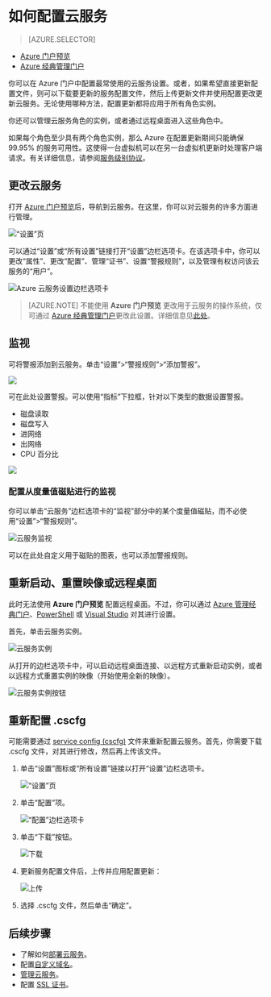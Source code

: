 <properties 
	pageTitle="如何配置云服务（门户）| Azure" 
	description="了解如何在 Azure 中配置云服务。了解如何更新云服务配置以及配置对角色实例的远程访问。这些示例使用 Azure 门户。" 
	services="cloud-services" 
	documentationCenter="" 
	authors="Thraka" 
	manager="timlt" 
	editor=""/>  


<tags 
	ms.service="cloud-services" 
	ms.workload="tbd" 
	ms.tgt_pltfrm="na" 
	ms.devlang="na" 
	ms.topic="article" 
	ms.date="12/07/2016"
	ms.author="adegeo"/>

# 如何配置云服务

> [AZURE.SELECTOR]
- [Azure 门户预览](/documentation/articles/cloud-services-how-to-configure-portal/)
- [Azure 经典管理门户](/documentation/articles/cloud-services-how-to-configure/)

你可以在 Azure 门户中配置最常使用的云服务设置。或者，如果希望直接更新配置文件，则可以下载要更新的服务配置文件，然后上传更新文件并使用配置更改更新云服务。无论使用哪种方法，配置更新都将应用于所有角色实例。

你还可以管理云服务角色的实例，或者通过远程桌面进入这些角色中。

如果每个角色至少具有两个角色实例，那么 Azure 在配置更新期间只能确保 99.95% 的服务可用性。这使得一台虚拟机可以在另一台虚拟机更新时处理客户端请求。有关详细信息，请参阅[服务级别协议](/support/legal/sla/)。

## 更改云服务

打开 [Azure 门户预览](https://portal.azure.cn)后，导航到云服务。在这里，你可以对云服务的许多方面进行管理。

![“设置”页](./media/cloud-services-how-to-configure-portal/cloud-service.png)

可以通过“设置”或“所有设置”链接打开“设置”边栏选项卡。在该选项卡中，你可以更改“属性”、更改“配置”、管理“证书”、设置“警报规则”，以及管理有权访问该云服务的“用户”。

![Azure 云服务设置边栏选项卡](./media/cloud-services-how-to-configure-portal/cs-settings-blade.png)

>[AZURE.NOTE]
不能使用 **Azure 门户预览** 更改用于云服务的操作系统，仅可通过 [Azure 经典管理门户](http://manage.windowsazure.cn)更改此设置。详细信息见[此处](/documentation/articles/cloud-services-how-to-configure/#update-a-cloud-service-configuration-file)。

## 监视

可将警报添加到云服务。单击“设置”>“警报规则”>“添加警报”。

![](./media/cloud-services-how-to-configure-portal/cs-alerts.png)  


可在此处设置警报。可以使用“指标”下拉框，针对以下类型的数据设置警报。

- 磁盘读取
- 磁盘写入
- 进网络
- 出网络
- CPU 百分比

![](./media/cloud-services-how-to-configure-portal/cs-alert-item.png)

### 配置从度量值磁贴进行的监视

你可以单击“云服务”边栏选项卡的“监视”部分中的某个度量值磁贴，而不必使用“设置”>“警报规则”。

![云服务监视](./media/cloud-services-how-to-configure-portal/cs-monitoring.png)

可以在此处自定义用于磁贴的图表，也可以添加警报规则。


## 重新启动、重置映像或远程桌面

此时无法使用 **Azure 门户预览** 配置远程桌面。不过，你可以通过 [Azure 管理经典门户](/documentation/articles/cloud-services-role-enable-remote-desktop/)、[PowerShell](/documentation/articles/cloud-services-role-enable-remote-desktop-powershell/) 或 [Visual Studio](/documentation/articles/vs-azure-tools-remote-desktop-roles/) 对其进行设置。

首先，单击云服务实例。

![云服务实例](./media/cloud-services-how-to-configure-portal/cs-instance.png)  


从打开的边栏选项卡中，可以启动远程桌面连接、以远程方式重新启动实例，或者以远程方式重置实例的映像（开始使用全新的映像）。

![云服务实例按钮](./media/cloud-services-how-to-configure-portal/cs-instance-buttons.png)  




## 重新配置 .cscfg
可能需要通过 [service config (cscfg)](/documentation/articles/cloud-services-model-and-package/#cscfg) 文件来重新配置云服务。首先，你需要下载 .cscfg 文件，对其进行修改，然后再上传该文件。

1. 单击“设置”图标或“所有设置”链接以打开“设置”边栏选项卡。

    ![“设置”页](./media/cloud-services-how-to-configure-portal/cloud-service.png)

2. 单击“配置”项。

    ![“配置”边栏选项卡](./media/cloud-services-how-to-configure-portal/cs-settings-config.png)

3. 单击“下载”按钮。

    ![下载](./media/cloud-services-how-to-configure-portal/cs-settings-config-panel-download.png)

4. 更新服务配置文件后，上传并应用配置更新：

    ![上传](./media/cloud-services-how-to-configure-portal/cs-settings-config-panel-upload.png)
    
5. 选择 .cscfg 文件，然后单击“确定”。

			
## 后续步骤

* 了解如何[部署云服务](/documentation/articles/cloud-services-how-to-create-deploy-portal/)。
* 配置[自定义域名](/documentation/articles/cloud-services-custom-domain-name-portal/)。
* [管理云服务](/documentation/articles/cloud-services-how-to-manage-portal/)。
* 配置 [SSL 证书](/documentation/articles/cloud-services-configure-ssl-certificate-portal/)。

<!---HONumber=Mooncake_1226_2016-->